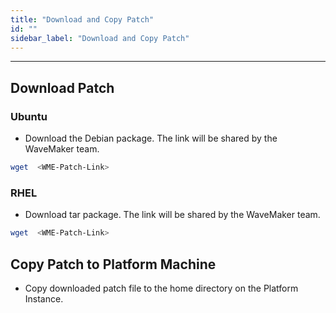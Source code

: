 ```yaml
---
title: "Download and Copy Patch"
id: ""
sidebar_label: "Download and Copy Patch"
---
```

---

## Download Patch

### Ubuntu

- Download the Debian package. The link will be shared by the WaveMaker team.

```bash
wget  <WME-Patch-Link>
```

### RHEL

- Download tar package. The link will be shared by the WaveMaker team.

```bash
wget  <WME-Patch-Link>
```

## Copy Patch to Platform Machine

- Copy downloaded patch file to the home directory on the Platform Instance.
